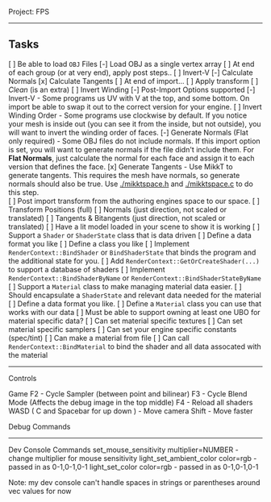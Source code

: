 Project: FPS

------

## Tasks
[ ] Be able to load `OBJ` Files
    [-] Load OBJ as a single vertex array
    [ ] At end of each group (or at very end), apply post steps..
        [ ] Invert-V
        [-] Calculate Normals
        [x] Calculate Tangents
    [ ] At end of import...
        [ ] Apply transform
        [ ] *Clean* (is an extra) 
        [ ] Invert Winding
[-] Post-Import Options supported
    [-] Invert-V
        - Some programs us UV with V at the top, and some bottom.  On import
          be able to swap it out to the correct version for your engine.
    [ ] Invert Winding Order
        - Some programs use clockwise by default.  If you notice your mesh is 
          inside out (you can see it from the inside, but not outside), you will
          want to invert the winding order of faces.
    [-] Generate Normals (Flat only required)
        - Some OBJ files do not include normals.  If this import option is set, 
          you will want to generate normals if the file didn't include them.
          For **Flat Normals**, just calculate the normal for each face and assign it to
          each version that defines the face. 
    [x] Generate Tangents
        - Use MikkT to generate tangents.  This requires the mesh have normals, so generate
          normals should also be true. 
          Use [./mikktspace.h](./mikktspace.h) and [./mikktspace.c](./mikktspace.c) to
          do this step.  
    [ ] Post import transform from the authoring engines space to our space.
        [ ] Transform Positions (full)
        [ ] Normals (just direction, not scaled or translated)
        [ ] Tangents & Bitangents (just direction, not scaled or translated)
[ ] Have a lit model loaded in your scene to show it is working
[ ] Support a `Shader` or `ShaderState` class that is data driven
    [ ] Define a data format you like
    [ ] Define a class you like
    [ ] Implement `RenderContext::BindShader` or `BindShaderState` that
        binds the program and the additional state for you.
    [ ] Add `RenderContext::GetOrCreateShader(...)` to support a database of shaders
    [ ] Implement `RenderContext::BindShaderByName` or `RenderContext::BindShaderStateByName`
[ ] Support a `Material` class to make managing material data easier.
    [ ] Should encapsulate a `ShaderState` and relevant data needed for the material
    [ ] Define a data format you like.
    [ ] Define a `Material` class you can use that works with our data
        [ ] Must be able to support owning at least one UBO for material specific data?
        [ ] Can set material specific textures
        [ ] Can set material specific samplers
        [ ] Can set your engine specific constants (spec/tint)
    [ ] Can make a material from file
    [ ] Can call `RenderContext::BindMaterial` to bind the shader and all data assocated with the material

-------

Controls

Game
F2 - Cycle Sampler (between point and bilinear)
F3 - Cycle Blend Mode (Affects the debug image in the top middle)
F4 - Reload all shaders
WASD ( C and Spacebar for up down ) - Move camera
Shift - Move faster 

Debug Commands

------
Dev Console Commands
set_mouse_sensitivity multiplier=NUMBER - change multiplier for mouse sensitivity
light_set_ambient_color color=rgb - passed in as 0-1,0-1,0-1
light_set_color color=rgb - passed in as 0-1,0-1,0-1

Note: my dev console can't handle spaces in strings or parentheses around vec values for now